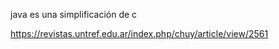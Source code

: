 java es una simplificación de c

<https://revistas.untref.edu.ar/index.php/chuy/article/view/2561>

